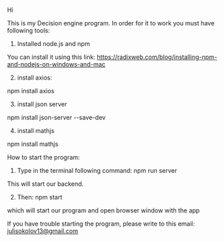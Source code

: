 Hi

This is my Decision engine program. In order for it to work you must have following tools:

1. Installed node.js and npm

You can install it using this link:
https://radixweb.com/blog/installing-npm-and-nodejs-on-windows-and-mac

2. install axios:

npm install axios

3. install json server

npm install json-server --save-dev

4. install mathjs

npm install mathjs

How to start the program:

1. Type in the terminal following command:
npm run server

This will start our backend.

2. Then:
npm start

which will start our program and open browser window with the app

If you have trouble starting the program, please write to this email: julisokolov13@gmail.com